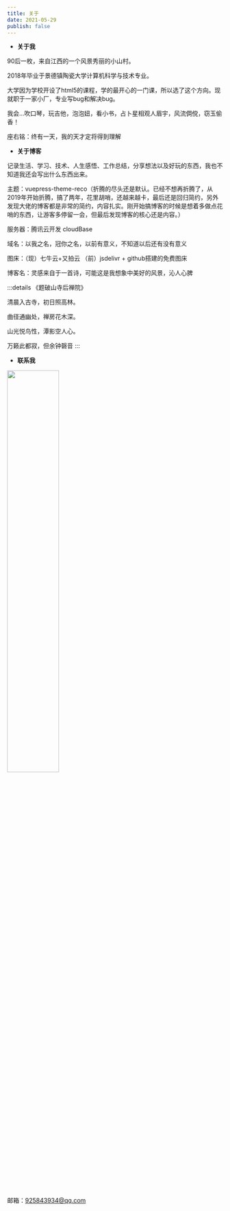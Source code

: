```yaml
---
title: 关于
date: 2021-05-29
publish: false
---
```

<style scoped>
  img {
    width: 49%;
    display: inline-block;
  }
</style>
* **关于我**

90后一枚，来自江西的一个风景秀丽的小山村。

2018年毕业于景德镇陶瓷大学计算机科学与技术专业。

大学因为学校开设了html5的课程，学的最开心的一门课，所以选了这个方向。现就职于一家小厂，专业写bug和解决bug。

我会…吹口琴，玩吉他，泡泡妞，看小书，占卜星相观人眉宇，风流倜傥，窃玉偷香！

座右铭：终有一天，我的天才定将得到理解

* **关于博客**

记录生活、学习、技术、人生感悟、工作总结，分享想法以及好玩的东西，我也不知道我还会写出什么东西出来。

主题：vuepress-theme-reco（折腾的尽头还是默认。已经不想再折腾了，从2019年开始折腾，搞了两年，花里胡哨，还越来越卡，最后还是回归简约，另外发现大佬的博客都是非常的简约，内容扎实。刚开始搞博客的时候是想着多做点花哨的东西，让游客多停留一会，但最后发现博客的核心还是内容。）

服务器：腾讯云开发 cloudBase

域名：以我之名，冠你之名，以前有意义，不知道以后还有没有意义

图床：（现）七牛云+又拍云 （前）jsdelivr + github搭建的免费图床

博客名：灵感来自于一首诗，可能这是我想象中美好的风景，沁人心脾

:::details
《题破山寺后禅院》

清晨入古寺，初日照高林。

曲径通幽处，禅房花木深。

山光悦鸟性，潭影空人心。

万籁此都寂，但余钟磬音
:::

* **联系我**

![](https://blog.jdqiong.cn/微信图片_20220225151403.jpg)

邮箱：925843934@qq.com